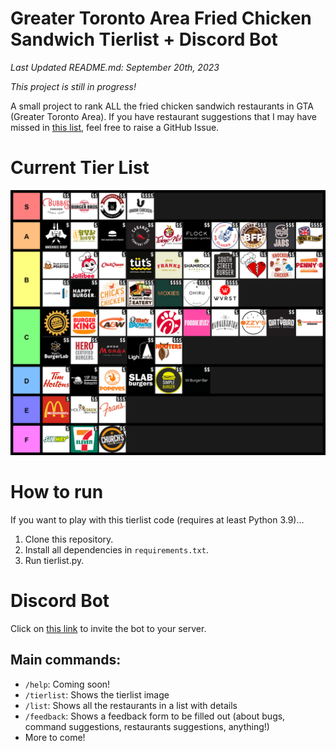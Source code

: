 # Greater Toronto Area Fried Chicken Sandwich Tierlist + Discord Bot
*Last Updated README.md: September 20th, 2023*

*This project is still in progress!*

A small project to rank ALL the fried chicken sandwich restaurants in GTA (Greater Toronto Area). If you have restaurant suggestions that I may have missed in [this list](https://maps.app.goo.gl/ZWNcRqtyoahxpeXL6), feel free to raise a GitHub Issue.

# Current Tier List
![Tier List](https://github.com/Andric0901/Fried-chicken-sandwich-tier-list/blob/main/tierlist.png?raw=true)

# How to run
If you want to play with this tierlist code (requires at least Python 3.9)...

 1. Clone this repository.
 2. Install all dependencies in `requirements.txt`.
 3. Run tierlist.py.

# Discord Bot
Click on [this link](https://discord.com/api/oauth2/authorize?client_id=1077364191494668420&permissions=8&scope=bot) to invite the bot to your server.

Main commands:
-
* `/help`: Coming soon!
* `/tierlist`: Shows the tierlist image
* `/list`: Shows all the restaurants in a list with details
* `/feedback`: Shows a feedback form to be filled out (about bugs, command suggestions, restaurants suggestions, anything!)
* More to come!
